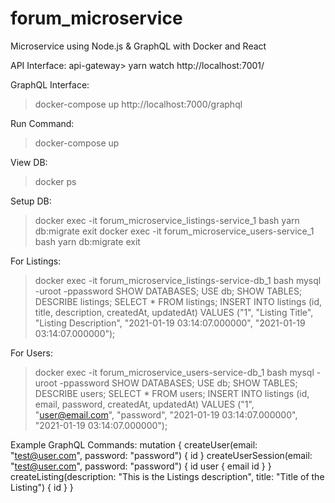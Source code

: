 # forum_microservice
Microservice using Node.js & GraphQL with Docker and React

API Interface:
api-gateway> yarn watch
http://localhost:7001/

GraphQL Interface:
> docker-compose up
http://localhost:7000/graphql

Run Command:
> docker-compose up

View DB:
> docker ps

Setup DB:
> docker exec -it forum_microservice_listings-service_1 bash
> yarn db:migrate
> exit
> docker exec -it forum_microservice_users-service_1 bash
> yarn db:migrate
> exit

For Listings:
> docker exec -it forum_microservice_listings-service-db_1 bash
> mysql -uroot -ppassword
> SHOW DATABASES;
> USE db;
> SHOW TABLES;
> DESCRIBE listings;
> SELECT * FROM listings;
> INSERT INTO listings (id, title, description, createdAt, updatedAt) VALUES ("1", "Listing Title", "Listing Description", "2021-01-19 03:14:07.000000", "2021-01-19 03:14:07.000000");

For Users:
> docker exec -it forum_microservice_users-service-db_1 bash
> mysql -uroot -ppassword
> SHOW DATABASES;
> USE db;
> SHOW TABLES;
> DESCRIBE users;
> SELECT * FROM users;
> INSERT INTO listings (id, email, password, createdAt, updatedAt) VALUES ("1", "user@email.com", "password", "2021-01-19 03:14:07.000000", "2021-01-19 03:14:07.000000");

Example GraphQL Commands:
mutation {
    createUser(email: "test@user.com", password: "password") {
        id
    }
    createUserSession(email: "test@user.com", password: "password") {
        id
        user {
            email
            id
        }
    }
    createListing(description: "This is the Listings description", title: "Title of the Listing") {
        id
    }
}

